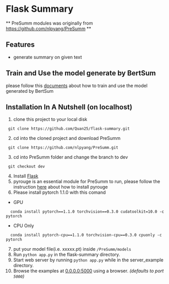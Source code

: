 # Flask Summary

** PreSumm modules was originally from https://github.com/nlpyang/PreSumm **

Features
--------
 * generate summary on given text

 Train and Use the model generate by BertSum
 -------------------------------------------
 please follow this [documents](https://github.com/Quan25/flask-summary/blob/master/guides.pdf) about how to train and use the model generated by BertSum

Installation In A Nutshell (on localhost)
--------------------------
 1. clone this project to your local disk
 ```
  git clone https://github.com/Quan25/flask-summary.git
 ```
 2. cd into the cloned project and download PreSumm
 ```
  git clone https://github.com/nlpyang/PreSumm.git
 ```
 3. cd into PreSumm folder and change the branch to dev
 ```
  git checkout dev
 ```
 4. Install [Flask](https://flask.palletsprojects.com/en/1.1.x/installation/#installation)
 5. pyrouge is an essential module for PreSumm to run, please follow the instruction [here](https://github.com/bheinzerling/pyrouge) about how to install pyrouge
 6. Please install pytorch 1.1.0 with this comand
 - GPU
```
  conda install pytorch==1.1.0 torchvision==0.3.0 cudatoolkit=10.0 -c pytorch
```
 - CPU Only
```
  conda install pytorch-cpu==1.1.0 torchvision-cpu==0.3.0 cpuonly -c pytorch
```
 7. put your model file(i.e. xxxxx.pt) inside ```/PreSumm/models ```
 8. Run `python app.py` in the flask-summary directory.
 9. Start web server by running `python app.py` while in the server_example directory.
 10. Browse the examples at [0.0.0.0:5000](http://0.0.0:5000) using a browser. *(defaults to port `5000`)*
